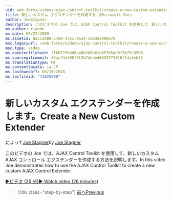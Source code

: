 ```yaml
---
uid: web-forms/videos/ajax-control-toolkit/create-a-new-custom-extender
title: 新しいカスタム エクステンダーを作成する |Microsoft Docs
author: JoeStagner
description: このビデオの Joe では、AJAX Control Toolkit を使用して、新しいカスタム AJAX コントロール エクステンダーを作成する方法を説明します。
ms.author: riande
ms.date: 05/22/2009
ms.assetid: dacc2d88-5768-4721-8624-c603e2088670
msc.legacyurl: /web-forms/videos/ajax-control-toolkit/create-a-new-custom-extender
msc.type: video
ms.openlocfilehash: 2fbb725b8d8a40bf08b61e657b54d9f3b75c3590
ms.sourcegitcommit: 45ac74e400f9f2b7dbded66297730f6f14a4eb25
ms.translationtype: MT
ms.contentlocale: ja-JP
ms.lasthandoff: 08/16/2018
ms.locfileid: "41825900"
---
```

<a name="create-a-new-custom-extender"></a><span data-ttu-id="8b225-103">新しいカスタム エクステンダーを作成します。</span><span class="sxs-lookup"><span data-stu-id="8b225-103">Create a New Custom Extender</span></span>
====================
<span data-ttu-id="8b225-104">によって[Joe Stagner](https://github.com/JoeStagner)</span><span class="sxs-lookup"><span data-stu-id="8b225-104">by [Joe Stagner](https://github.com/JoeStagner)</span></span>

<span data-ttu-id="8b225-105">このビデオの Joe では、AJAX Control Toolkit を使用して、新しいカスタム AJAX コントロール エクステンダーを作成する方法を説明します。</span><span class="sxs-lookup"><span data-stu-id="8b225-105">In this video Joe demonstrates how to use the AJAX Control Toolkit to create a new custom AJAX Control Extender.</span></span>

[<span data-ttu-id="8b225-106">&#9654;ビデオ (26 分)</span><span class="sxs-lookup"><span data-stu-id="8b225-106">&#9654; Watch video (26 minutes)</span></span>](https://channel9.msdn.com/Blogs/ASP-NET-Site-Videos/create-a-new-custom-extender)

> [!div class="step-by-step"]
> [<span data-ttu-id="8b225-107">前へ</span><span class="sxs-lookup"><span data-stu-id="8b225-107">Previous</span></span>](editor-control-custom.md)
